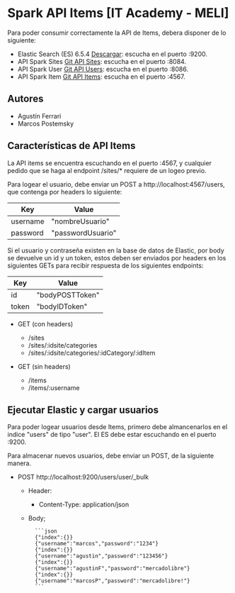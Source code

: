 # Spark API Items [IT Academy - MELI]

Para poder consumir correctamente la API de Items, debera disponer de lo siguiente:

* Elastic Search (ES) 6.5.4 [Descargar](https://www.elastic.co/es/downloads/past-releases/elasticsearch-6-5-4): escucha 
en el puerto :9200.
* API Spark Sites [Git API Sites](https://github.com/marcospostemsky/sparksite): escucha 
                                                                                en el puerto :8084.
* API Spark User [Git API Users](https://github.com/marcospostemsky/sparkuser): escucha 
                                                                                en el puerto :8086.
* API Spark Item [Git API Items](https://github.com/ferrariagustin93/sparkItem): escucha 
                                                                                 en el puerto :4567.
## Autores

* Agustín Ferrari
* Marcos Postemsky

## Características de API Items

La API items se encuentra escuchando en el puerto :4567, y cualquier pedido que se haga al endpoint /sites/* requiere 
de un logeo previo.

Para logear el usuario, debe enviar un POST a http://localhost:4567/users, que contenga por headers lo siguiente:



| Key| Value|
| ----- | ---- |
| username |"nombreUsuario" |
| password| "passwordUsuario" | 


Si el usuario y contraseña existen en la base de datos de Elastic, por body se devuelve un id y un token, estos deben
ser enviados por headers en los siguientes GETs para recibir respuesta de los siguientes endpoints:

| Key| Value|
| ----- | ---- |
| id |"bodyPOSTToken" |
| token| "bodyIDToken" |


* GET (con headers)
    * /sites
    * /sites/:idsite/categories
    * /sites/:idsite/categories/:idCategory/:idItem
    
* GET (sin headers)
    * /items
    * /items/:username

## Ejecutar Elastic y cargar usuarios

Para poder logear usuarios desde Items, primero debe almancenarlos en el indice "users" de tipo "user". El ES debe estar
escuchando en el puerto :9200.

Para almacenar nuevos usuarios, debe enviar un POST, de la siguiente manera.

* POST http://localhost:9200/users/user/_bulk

    * Header:
        * Content-Type: application/json
    
    * Body;
        
            ```json
            {"index":{}}
            {"username":"marcos","password":"1234"}
            {"index":{}}
            {"username":"agustin","password":"123456"}
            {"index":{}}
            {"username":"agustinF","password":"mercadolibre"}
            {"index":{}}
            {"username":"marcosP","password":"mercadolibre!"}
            ```
